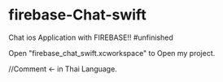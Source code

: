 # firebase-Chat-swift
Chat ios Application with FIREBASE!! #unfinished

Open "firebase_chat_swift.xcworkspace" to Open my project.

//Comment <- in Thai Language.
